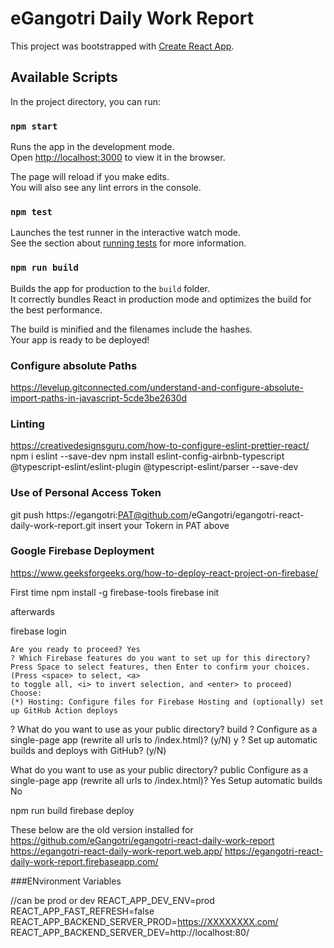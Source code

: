 # eGangotri Daily Work Report

This project was bootstrapped with [Create React App](https://github.com/facebook/create-react-app).

## Available Scripts

In the project directory, you can run:

### `npm start`

Runs the app in the development mode.\
Open [http://localhost:3000](http://localhost:3000) to view it in the browser.

The page will reload if you make edits.\
You will also see any lint errors in the console.

### `npm test`

Launches the test runner in the interactive watch mode.\
See the section about [running tests](https://facebook.github.io/create-react-app/docs/running-tests) for more information.

### `npm run build`

Builds the app for production to the `build` folder.\
It correctly bundles React in production mode and optimizes the build for the best performance.

The build is minified and the filenames include the hashes.\
Your app is ready to be deployed!

### Configure absolute Paths
https://levelup.gitconnected.com/understand-and-configure-absolute-import-paths-in-javascript-5cde3be2630d

### Linting
https://creativedesignsguru.com/how-to-configure-eslint-prettier-react/
npm i eslint --save-dev
npm install eslint-config-airbnb-typescript @typescript-eslint/eslint-plugin @typescript-eslint/parser --save-dev

### Use of Personal Access Token
 git push  https://egangotri:PAT@github.com/eGangotri/egangotri-react-daily-work-report.git
 insert your Tokern in PAT above

### Google Firebase Deployment
https://www.geeksforgeeks.org/how-to-deploy-react-project-on-firebase/

First time
 npm install -g firebase-tools
 firebase init 

 afterwards

firebase login

    Are you ready to proceed? Yes
    ? Which Firebase features do you want to set up for this directory? Press Space to select features, then Enter to confirm your choices. (Press <space> to select, <a>
    to toggle all, <i> to invert selection, and <enter> to proceed)
    Choose:
    (*) Hosting: Configure files for Firebase Hosting and (optionally) set up GitHub Action deploys

   ? What do you want to use as your public directory? build
   ? Configure as a single-page app (rewrite all urls to /index.html)? (y/N) y
   ? Set up automatic builds and deploys with GitHub? (y/N) 

What do you want to use as your public directory? public
Configure as a single-page app (rewrite all urls to /index.html)? Yes
Setup automatic builds No


npm run build
firebase deploy

These below are the old version installed for https://github.com/eGangotri/egangotri-react-daily-work-report
https://egangotri-react-daily-work-report.web.app/
https://egangotri-react-daily-work-report.firebaseapp.com/


###ENvironment Variables

//can be prod or dev
REACT_APP_DEV_ENV=prod
REACT_APP_FAST_REFRESH=false
REACT_APP_BACKEND_SERVER_PROD=https://XXXXXXXX.com/
REACT_APP_BACKEND_SERVER_DEV=http://localhost:80/


